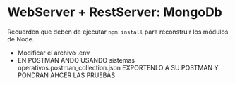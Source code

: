 # WebServer + RestServer: MongoDb

Recuerden que deben de ejecutar ```npm install``` para reconstruir los módulos de Node.

- Modificar el archivo .env 
- EN POSTMAN ANDO USANDO sistemas operativos.postman_collection.json EXPORTENLO A SU POSTMAN Y PONDRAN AHCER LAS PRUEBAS
